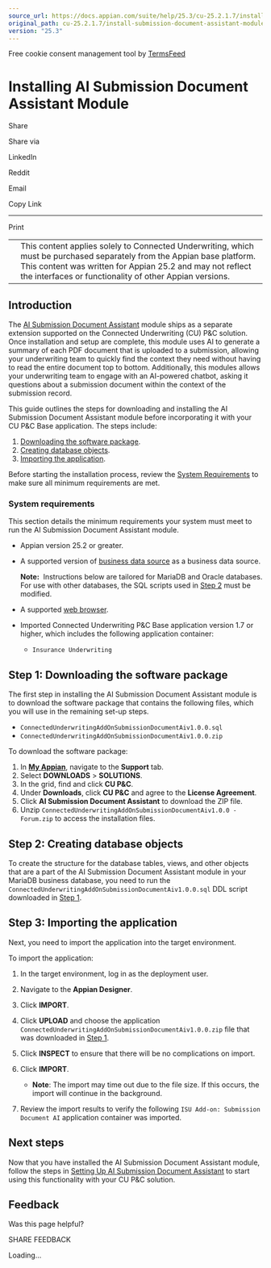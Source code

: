 ```yaml
---
source_url: https://docs.appian.com/suite/help/25.3/cu-25.2.1.7/install-submission-document-assistant-module.html
original_path: cu-25.2.1.7/install-submission-document-assistant-module.html
version: "25.3"
---
```


Free cookie consent management tool by [TermsFeed](https://www.termsfeed.com/)

# Installing AI Submission Document Assistant Module

Share

Share via

LinkedIn

Reddit

Email

Copy Link

* * *

Print

<table><tbody><tr><td><i class="fa fa-check-square-o" aria-hidden="true"></i></td><td>This content applies solely to Connected Underwriting, which must be purchased separately from the Appian base platform. This content was written for Appian 25.2 and may not reflect the interfaces or functionality of other Appian versions.</td></tr></tbody></table>

## Introduction

The [AI Submission Document Assistant](cu-submission-document-assistant-module-overview.html) module ships as a separate extension supported on the Connected Underwriting (CU) P&C solution. Once installation and setup are complete, this module uses AI to generate a summary of each PDF document that is uploaded to a submission, allowing your underwriting team to quickly find the context they need without having to read the entire document top to bottom. Additionally, this modules allows your underwriting team to engage with an AI-powered chatbot, asking it questions about a submission document within the context of the submission record.

This guide outlines the steps for downloading and installing the AI Submission Document Assistant module before incorporating it with your CU P&C Base application. The steps include:

1.  [Downloading the software package](#step-1-downloading-the-software-package).
2.  [Creating database objects](#step-2-creating-database-objects).
3.  [Importing the application](#step-3-importing-the-application).

Before starting the installation process, review the [System Requirements](#system-requirements) to make sure all minimum requirements are met.

### System requirements

This section details the minimum requirements your system must meet to run the AI Submission Document Assistant module.

-   Appian version 25.2 or greater.
-   A supported version of [business data source](../System_Requirements.html#databases) as a business data source.

    **Note:**  Instructions below are tailored for MariaDB and Oracle databases. For use with other databases, the SQL scripts used in [Step 2](#step-2-creating-database-objects) must be modified.

-   A supported [web browser](../System_Requirements.html#web-browsers).
-   Imported Connected Underwriting P&C Base application version 1.7 or higher, which includes the following application container:
    -   `Insurance Underwriting`

## Step 1: Downloading the software package

The first step in installing the AI Submission Document Assistant module is to download the software package that contains the following files, which you will use in the remaining set-up steps.

-   `ConnectedUnderwritingAddOnSubmissionDocumentAiv1.0.0.sql`
-   `ConnectedUnderwritingAddOnSubmissionDocumentAiv1.0.0.zip`

To download the software package:

1.  In **[My Appian](https://forum.appian.com/suite/sites/myappian/page/support)**, navigate to the **Support** tab.
2.  Select **DOWNLOADS** > **SOLUTIONS**.
3.  In the grid, find and click **CU P&C**.
4.  Under **Downloads**, click **CU P&C** and agree to the **License Agreement**.
5.  Click **AI Submission Document Assistant** to download the ZIP file.
6.  Unzip `ConnectedUnderwritingAddOnSubmissionDocumentAiv1.0.0 - Forum.zip` to access the installation files.

## Step 2: Creating database objects

To create the structure for the database tables, views, and other objects that are a part of the AI Submission Document Assistant module in your MariaDB business database, you need to run the `ConnectedUnderwritingAddOnSubmissionDocumentAiv1.0.0.sql` DDL script downloaded in [Step 1](#step-1-downloading-the-software-package).

## Step 3: Importing the application

Next, you need to import the application into the target environment.

To import the application:

1.  In the target environment, log in as the deployment user.
2.  Navigate to the **Appian Designer**.
3.  Click **IMPORT**.
4.  Click **UPLOAD** and choose the application `ConnectedUnderwritingAddOnSubmissionDocumentAiv1.0.0.zip` file that was downloaded in [Step 1](#step-1-downloading-the-software-package).
5.  Click **INSPECT** to ensure that there will be no complications on import.
6.  Click **IMPORT**.

    -   **Note**: The import may time out due to the file size. If this occurs, the import will continue in the background.
7.  Review the import results to verify the following `ISU Add-on: Submission Document AI` application container was imported.

## Next steps

Now that you have installed the AI Submission Document Assistant module, follow the steps in [Setting Up AI Submission Document Assistant](setup-submission-document-assistant-module.html) to start using this functionality with your CU P&C solution.

## Feedback

Was this page helpful?

SHARE FEEDBACK

Loading...